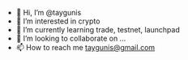 - 👋 Hi, I’m @taygunis
- 👀 I’m interested in crypto
- 🌱 I’m currently learning trade, testnet, launchpad
- 💞️ I’m looking to collaborate on ...
- 📫 How to reach me taygunis@gmail.com
<!---
taygunis/taygunis is a ✨ special ✨ repository because its `README.md` (this file) appears on your GitHub profile.
You can click the Preview link to take a look at your changes.
--->
